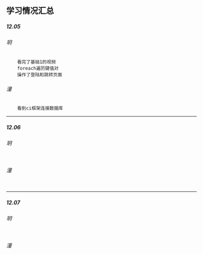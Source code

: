 ## 学习情况汇总

##### 12.05
###### 玥
```
	看完了基础1的视频
	foreach遍历键值对
	操作了登陆和跳转页面
```
###### 潼
```
	看到ci框架连接数据库
```

---

##### 12.06
###### 玥
```
```
###### 潼
```
```
---

##### 12.07
###### 玥
```
```
###### 潼
```
```